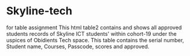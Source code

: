 # Skyline-tech
for table assignment
This html table2 contains and shows all approved students records of Skyline ICT students' within cohort-19 under the uspices of Obidients Tech space. This table contains the serial number, Student name, Courses, Passcode, scores and approved.
